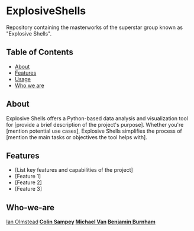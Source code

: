 # ExplosiveShells
Repository containing the masterworks of the superstar group known as "Explosive Shells". 

## Table of Contents

- [About](#about)
- [Features](#features)
- [Usage](#usage)
- [Who we are](#Who-we-are)

## About

Explosive Shells offers a Python-based data analysis and visualization tool for [provide a brief description of the project's purpose]. Whether you're [mention potential use cases], Explosive Shells simplifies the process of [mention the main tasks or objectives the tool helps with].

## Features

- [List key features and capabilities of the project]
- [Feature 1]
- [Feature 2]
- [Feature 3]

## Who-we-are
[Ian Olmstead](https://www.linkedin.com/in/ubermensch/)<b>
[Colin Sampey](https://www.linkedin.com/in/colin-sampey/)<b>
[Michael Van](https://www.linkedin.com/in/atmichaelvan/)<b>
[Benjamin Burnham](https://www.linkedin.com/in/benjamin-j-burnham/)<b>
